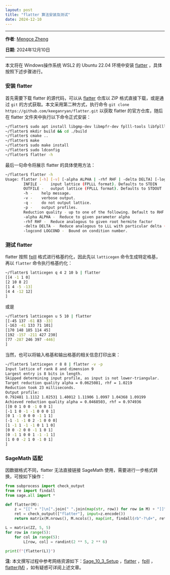 ```yaml
---
layout: post
title: "flatter 算法安装及测试"
date: 2024-12-10
---
```


---

**作者**: [Mengce Zheng](https://mengcezheng.github.io/)

**日期**: 2024年12月10日

---

本文将在 Windows操作系统 WSL2 的 Ubuntu 22.04 环境中安装 [flatter](https://github.com/keeganryan/flatter) ，具体按照下述步骤进行。

### 安装 flatter

首先需要下载 flatter 的源代码，可以从 [flatter](https://github.com/keeganryan/flatter) 仓库以 ZIP 格式直接下载，或是通过 `git` 的方式获取。本文采用第二种方式，执行命令 `git clone https://github.com/keeganryan/flatter.git` 以获取 flatter 的官方仓库，随后在 flatter 文件夹中执行以下命令正式安装：

```bash
~/flatter$ sudo apt install libgmp-dev libmpfr-dev fplll-tools libfplll-dev libeigen3-dev
~/flatter$ mkdir build && cd ./build
~/flatter$ cmake ..
~/flatter$ make
~/flatter$ sudo make install
~/flatter$ sudo ldconfig
~/flatter$ flatter -h
```

最后一句命令将展示 flatter 的具体使用方法：

```bash
~/flatter$ flatter -h
Usage: flatter [-h] [-v] [-alpha ALPHA | -rhf RHF | -delta DELTA] [-logcond LOGCOND] [INFILE [OUTFILE]]
        INFILE -    input lattice (FPLLL format). Defaults to STDIN
        OUTFILE -   output lattice (FPLLL format). Defaults to STDOUT
        -h -    help message.
        -v -    verbose output.
        -q -    do not output lattice.
        -p -    output profiles.
        Reduction quality - up to one of the following. Default to RHF 1.0219
        -alpha ALPHA -  Reduce to given parameter alpha
        -rhf RHF -  Reduce analogous to given root hermite factor
        -delta DELTA -  Reduce analogous to LLL with particular delta (approximate)
        -logcond LOGCOND -  Bound on condition number.
```

### 测试 flatter

flatter 按照 [fplll](https://github.com/fplll/fplll) 格式进行格基约化，因此先以 `latticegen` 命令生成特定格基，再以 `flatter` 命令执行格基约化：

```bash
~/flatter$ latticegen q 4 2 10 b | flatter
[[4 -1 1 0]
[2 10 8 2]
[1 4 -5 -13]
[4 4 -12 12]
]
```

或是

```bash
~/flatter$ latticegen u 5 10 | flatter
[[-45 137 -61 83 -33]
[-163 -41 133 71 101]
[170 148 185 114 45]
[192 -157 -211 427 230]
[77 -287 246 397 -446]
]
```

当然，也可以将输入格基和输出格基的相关信息打印出来：

```bash
~/flatter$ latticegen r 8 8 | flatter -v -p
Input lattice of rank 8 and dimension 9
Largest entry is 8 bits in length.
Skipped determining input profile, as input is not lower-triangular.
Target reduction quality alpha = 0.0625081, rhf = 1.0219
Reduction took 23 milliseconds.
Output profile:
0.792481 1.1112 1.02531 1.40012 1.11906 1.0997 1.04368 1.09199
Achieved reduction quality alpha = 0.0468503, rhf = 0.974936
[[0 0 1 0 0 -1 0 0 1]
[-1 1 0 -1 -1 0 0 0 1]
[0 1 -1 0 0 0 -1 1 1]
[-1 -1 -1 0 2 -1 0 0 0]
[1 -1 1 -1 -1 0 1 1 0]
[0 0 -2 0 0 -1 1 0 1]
[0 -1 1 0 0 1 -1 -1 1]
[1 0 0 -2 1 0 -1 0 1]
]
```

### SageMath 适配

因数据格式不同，flatter 无法直接链接 SageMath 使用，需要进行一步格式转换，可按如下操作：

```python
from subprocess import check_output
from re import findall
from sage.all import *

def flatter(M):
    z = "[[" + "]\n[".join(" ".join(map(str, row)) for row in M) + "]]"
    ret = check_output(["flatter"], input=z.encode())   
    return matrix(M.nrows(), M.ncols(), map(int, findall(rb"-?\d+", ret)))

L = matrix(ZZ, 5, 5)
for row in range(5):
    for col in range(5):
        L[row, col] = randint(2 ** 5, 2 ** 6)

print(f"{flatter(L)}")
```

**注**: 本文撰写过程中参考网络资源如下：[Sage\_10\_3\_Setup](https://al3xei709.github.io/2024/04/13/Sage_10_3_Setup/) ，[flatter](https://github.com/keeganryan/flatter) ，[fplll](https://github.com/fplll/fplll) ，[flatter(M)](https://github.com/nneonneo/pwn-stuff/blob/main/math/solvelinmod.py) ，如有疑惑可详阅上述文章。
